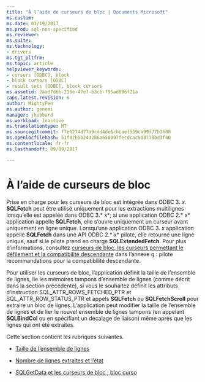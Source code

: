 ```yaml
---
title: "À l’aide de curseurs de bloc | Documents Microsoft"
ms.custom: 
ms.date: 01/19/2017
ms.prod: sql-non-specified
ms.reviewer: 
ms.suite: 
ms.technology:
- drivers
ms.tgt_pltfrm: 
ms.topic: article
helpviewer_keywords:
- cursors [ODBC], block
- block cursors [ODBC]
- result sets [ODBC], block cursors
ms.assetid: 2aad7d6b-216e-47e7-b3cb-f95ad096f21a
caps.latest.revision: 6
author: MightyPen
ms.author: genemi
manager: jhubbard
ms.workload: Inactive
ms.translationtype: MT
ms.sourcegitcommit: f7e6274d77a9cdd4de6cbcaef559ca99f77b3608
ms.openlocfilehash: 51f02b5b243286a650897fecdcac5d8778bd3f40
ms.contentlocale: fr-fr
ms.lasthandoff: 09/09/2017

---
```

# <a name="using-block-cursors"></a>À l’aide de curseurs de bloc
Prise en charge pour les curseurs de bloc est intégrée dans ODBC 3. *x*. **SQLFetch** peut être utilisé uniquement pour les extractions multilignes lorsqu’elle est appelée dans ODBC 3.* x*; si une application ODBC 2.* x* application appelle **SQLFetch**, elle s’ouvre uniquement un curseur avant uniquement en ligne unique. Lorsqu’une application ODBC 3. *x* application appelle **SQLFetch** dans une API ODBC 2.* x* pilote, elle retourne une ligne unique, sauf si le pilote prend en charge **SQLExtendedFetch**. Pour plus d’informations, consultez [curseurs de bloc, les curseurs permettant le défilement et la compatibilité descendante](../../../odbc/reference/appendixes/block-cursors-scrollable-cursors-and-backward-compatibility.md) dans l’annexe g : pilote recommandations pour la compatibilité descendante.  
  
 Pour utiliser les curseurs de bloc, l’application définit la taille de l’ensemble de lignes, lie les mémoires tampons d’ensemble de lignes (comme décrit dans la section précédente), si vous le souhaitez définit les attributs d’instruction SQL_ATTR_ROWS_FETCHED_PTR et SQL_ATTR_ROW_STATUS_PTR et appels **SQLFetch** ou **SQLFetchScroll** pour extraire un bloc de lignes. L’application peut modifier la taille de l’ensemble de lignes et de lier le nouvel ensemble de lignes tampons (en appelant **SQLBindCol** ou en spécifiant un décalage de liaison) même après que les lignes qui ont été extraites.  
  
 Cette section contient les rubriques suivantes.  
  
-   [Taille de l’ensemble de lignes](../../../odbc/reference/develop-app/rowset-size.md)  
  
-   [Nombre de lignes extraites et l’état](../../../odbc/reference/develop-app/number-of-rows-fetched-and-status.md)  
  
-   [SQLGetData et les curseurs de bloc ; bloc curso](../../../odbc/reference/develop-app/sqlgetdata-and-block-cursors.md)

